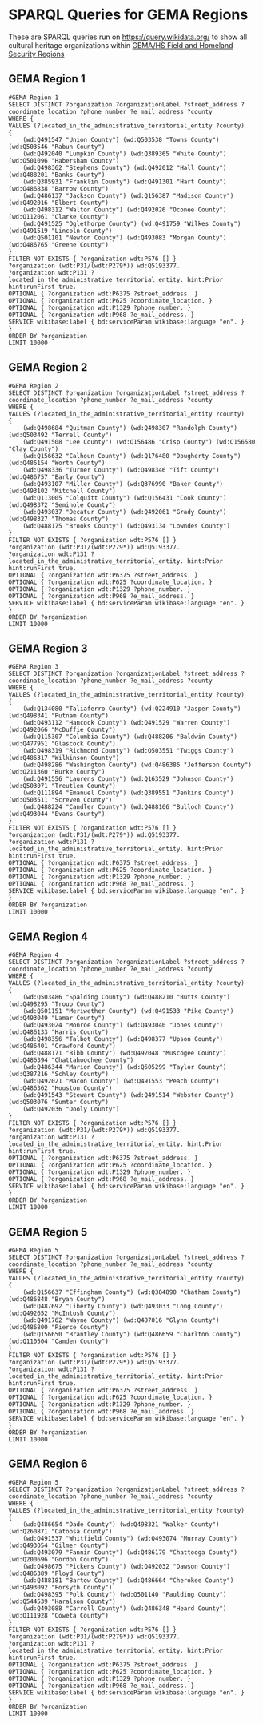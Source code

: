 # SPARQL Queries for GEMA Regions

These are SPARQL queries run on https://query.wikidata.org/ to show all cultural heritage organizations within [GEMA/HS Field and Homeland Security Regions](https://gema.georgia.gov/locations/regional-field-offices)

## GEMA Region 1

    #GEMA Region 1
    SELECT DISTINCT ?organization ?organizationLabel ?street_address ?coordinate_location ?phone_number ?e_mail_address ?county
    WHERE {
    VALUES (?located_in_the_administrative_territorial_entity ?county)
    {
        (wd:Q491547 "Union County") (wd:Q503538 "Towns County") (wd:Q503546 "Rabun County")
        (wd:Q492040 "Lumpkin County") (wd:Q389365 "White County") (wd:Q501096 "Habersham County")
        (wd:Q498362 "Stephens County") (wd:Q492012 "Hall County") (wd:Q488201 "Banks County")
        (wd:Q385931 "Franklin County") (wd:Q491301 "Hart County") (wd:Q486838 "Barrow County")
        (wd:Q486137 "Jackson County") (wd:Q156387 "Madison County") (wd:Q492016 "Elbert County")
        (wd:Q498312 "Walton County") (wd:Q492026 "Oconee County") (wd:Q112061 "Clarke County")
        (wd:Q491525 "Oglethorpe County") (wd:Q491759 "Wilkes County") (wd:Q491519 "Lincoln County")
        (wd:Q501101 "Newton County") (wd:Q493083 "Morgan County") (wd:Q486765 "Greene County")
    }
    FILTER NOT EXISTS { ?organization wdt:P576 [] }
    ?organization (wdt:P31/(wdt:P279*)) wd:Q5193377.
    ?organization wdt:P131 ?located_in_the_administrative_territorial_entity. hint:Prior hint:runFirst true.
    OPTIONAL { ?organization wdt:P6375 ?street_address. }
    OPTIONAL { ?organization wdt:P625 ?coordinate_location. }
    OPTIONAL { ?organization wdt:P1329 ?phone_number. }
    OPTIONAL { ?organization wdt:P968 ?e_mail_address. }
    SERVICE wikibase:label { bd:serviceParam wikibase:language "en". }
    }
    ORDER BY ?organization
    LIMIT 10000

## GEMA Region 2

    #GEMA Region 2
    SELECT DISTINCT ?organization ?organizationLabel ?street_address ?coordinate_location ?phone_number ?e_mail_address ?county
    WHERE {
    VALUES (?located_in_the_administrative_territorial_entity ?county)
    {
        (wd:Q498684 "Quitman County") (wd:Q498307 "Randolph County") (wd:Q503492 "Terrell County")
        (wd:Q491508 "Lee County") (wd:Q156486 "Crisp County") (wd:Q156580 "Clay County")
        (wd:Q156632 "Calhoun County") (wd:Q176480 "Dougherty County") (wd:Q486154 "Worth County")
        (wd:Q498336 "Turner County") (wd:Q498346 "Tift County") (wd:Q486757 "Early County")
        (wd:Q493107 "Miller County") (wd:Q376990 "Baker County") (wd:Q493102 "Mitchell County")
        (wd:Q113005 "Colquitt County") (wd:Q156431 "Cook County") (wd:Q498372 "Seminole County")
        (wd:Q493037 "Decatur County") (wd:Q492061 "Grady County") (wd:Q498327 "Thomas County")
        (wd:Q488175 "Brooks County") (wd:Q493134 "Lowndes County")
    }
    FILTER NOT EXISTS { ?organization wdt:P576 [] }
    ?organization (wdt:P31/(wdt:P279*)) wd:Q5193377.
    ?organization wdt:P131 ?located_in_the_administrative_territorial_entity. hint:Prior hint:runFirst true.
    OPTIONAL { ?organization wdt:P6375 ?street_address. }
    OPTIONAL { ?organization wdt:P625 ?coordinate_location. }
    OPTIONAL { ?organization wdt:P1329 ?phone_number. }
    OPTIONAL { ?organization wdt:P968 ?e_mail_address. }
    SERVICE wikibase:label { bd:serviceParam wikibase:language "en". }
    }
    ORDER BY ?organization
    LIMIT 10000

## GEMA Region 3

    #GEMA Region 3
    SELECT DISTINCT ?organization ?organizationLabel ?street_address ?coordinate_location ?phone_number ?e_mail_address ?county
    WHERE {
    VALUES (?located_in_the_administrative_territorial_entity ?county)
    {
        (wd:Q134080 "Taliaferro County") (wd:Q224910 "Jasper County") (wd:Q498341 "Putnam County")
        (wd:Q493112 "Hancock County") (wd:Q491529 "Warren County") (wd:Q492066 "McDuffie County")
        (wd:Q115307 "Columbia County") (wd:Q488206 "Baldwin County") (wd:Q477951 "Glascock County")
        (wd:Q498319 "Richmond County") (wd:Q503551 "Twiggs County") (wd:Q486317 "Wilkinson County")
        (wd:Q498286 "Washington County") (wd:Q486386 "Jefferson County") (wd:Q211360 "Burke County")
        (wd:Q491556 "Laurens County") (wd:Q163529 "Johnson County") (wd:Q503071 "Treutlen County")
        (wd:Q111894 "Emanuel County") (wd:Q389551 "Jenkins County") (wd:Q503511 "Screven County")
        (wd:Q488224 "Candler County") (wd:Q488166 "Bulloch County") (wd:Q493044 "Evans County")
    }
    FILTER NOT EXISTS { ?organization wdt:P576 [] }
    ?organization (wdt:P31/(wdt:P279*)) wd:Q5193377.
    ?organization wdt:P131 ?located_in_the_administrative_territorial_entity. hint:Prior hint:runFirst true.
    OPTIONAL { ?organization wdt:P6375 ?street_address. }
    OPTIONAL { ?organization wdt:P625 ?coordinate_location. }
    OPTIONAL { ?organization wdt:P1329 ?phone_number. }
    OPTIONAL { ?organization wdt:P968 ?e_mail_address. }
    SERVICE wikibase:label { bd:serviceParam wikibase:language "en". }
    }
    ORDER BY ?organization
    LIMIT 10000

## GEMA Region 4

    #GEMA Region 4
    SELECT DISTINCT ?organization ?organizationLabel ?street_address ?coordinate_location ?phone_number ?e_mail_address ?county
    WHERE {
    VALUES (?located_in_the_administrative_territorial_entity ?county)
    {
        (wd:Q503486 "Spalding County") (wd:Q488210 "Butts County") (wd:Q498295 "Troup County")
        (wd:Q501151 "Meriwether County") (wd:Q491533 "Pike County") (wd:Q493049 "Lamar County")
        (wd:Q493024 "Monroe County") (wd:Q493040 "Jones County") (wd:Q486133 "Harris County")
        (wd:Q498356 "Talbot County") (wd:Q498377 "Upson County") (wd:Q486401 "Crawford County")
        (wd:Q488171 "Bibb County") (wd:Q492048 "Muscogee County") (wd:Q486394 "Chattahoochee County")
        (wd:Q486344 "Marion County") (wd:Q505299 "Taylor County") (wd:Q387216 "Schley County")
        (wd:Q492021 "Macon County") (wd:Q491553 "Peach County") (wd:Q486362 "Houston County")
        (wd:Q491543 "Stewart County") (wd:Q491514 "Webster County") (wd:Q503076 "Sumter County")
        (wd:Q492036 "Dooly County")
    }
    FILTER NOT EXISTS { ?organization wdt:P576 [] }
    ?organization (wdt:P31/(wdt:P279*)) wd:Q5193377.
    ?organization wdt:P131 ?located_in_the_administrative_territorial_entity. hint:Prior hint:runFirst true.
    OPTIONAL { ?organization wdt:P6375 ?street_address. }
    OPTIONAL { ?organization wdt:P625 ?coordinate_location. }
    OPTIONAL { ?organization wdt:P1329 ?phone_number. }
    OPTIONAL { ?organization wdt:P968 ?e_mail_address. }
    SERVICE wikibase:label { bd:serviceParam wikibase:language "en". }
    }
    ORDER BY ?organization
    LIMIT 10000

## GEMA Region 5

    #GEMA Region 5
    SELECT DISTINCT ?organization ?organizationLabel ?street_address ?coordinate_location ?phone_number ?e_mail_address ?county
    WHERE {
    VALUES (?located_in_the_administrative_territorial_entity ?county)
    {
        (wd:Q156637 "Effingham County") (wd:Q384890 "Chatham County") (wd:Q486848 "Bryan County")
        (wd:Q487692 "Liberty County") (wd:Q493033 "Long County") (wd:Q492652 "McIntosh County")
        (wd:Q491762 "Wayne County") (wd:Q487016 "Glynn County") (wd:Q486800 "Pierce County") 
        (wd:Q156650 "Brantley County") (wd:Q486659 "Charlton County") (wd:Q110504 "Camden County")
    }
    FILTER NOT EXISTS { ?organization wdt:P576 [] }
    ?organization (wdt:P31/(wdt:P279*)) wd:Q5193377.
    ?organization wdt:P131 ?located_in_the_administrative_territorial_entity. hint:Prior hint:runFirst true.
    OPTIONAL { ?organization wdt:P6375 ?street_address. }
    OPTIONAL { ?organization wdt:P625 ?coordinate_location. }
    OPTIONAL { ?organization wdt:P1329 ?phone_number. }
    OPTIONAL { ?organization wdt:P968 ?e_mail_address. }
    SERVICE wikibase:label { bd:serviceParam wikibase:language "en". }
    }
    ORDER BY ?organization
    LIMIT 10000

## GEMA Region 6

    #GEMA Region 5
    SELECT DISTINCT ?organization ?organizationLabel ?street_address ?coordinate_location ?phone_number ?e_mail_address ?county
    WHERE {
    VALUES (?located_in_the_administrative_territorial_entity ?county)
    {
        (wd:Q486654 "Dade County") (wd:Q498321 "Walker County") (wd:Q260871 "Catoosa County")
        (wd:Q491537 "Whitfield County") (wd:Q493074 "Murray County") (wd:Q493054 "Gilmer County")
        (wd:Q493079 "Fannin County") (wd:Q486179 "Chattooga County") (wd:Q200696 "Gordon County") 
        (wd:Q498675 "Pickens County") (wd:Q492032 "Dawson County") (wd:Q486389 "Floyd County")
        (wd:Q488181 "Bartow County") (wd:Q486664 "Cherokee County") (wd:Q493092 "Forsyth County")
        (wd:Q498395 "Polk County") (wd:Q501140 "Paulding County") (wd:Q544539 "Haralson County")
        (wd:Q493088 "Carroll County") (wd:Q486348 "Heard County") (wd:Q111928 "Coweta County") 
    }
    FILTER NOT EXISTS { ?organization wdt:P576 [] }
    ?organization (wdt:P31/(wdt:P279*)) wd:Q5193377.
    ?organization wdt:P131 ?located_in_the_administrative_territorial_entity. hint:Prior hint:runFirst true.
    OPTIONAL { ?organization wdt:P6375 ?street_address. }
    OPTIONAL { ?organization wdt:P625 ?coordinate_location. }
    OPTIONAL { ?organization wdt:P1329 ?phone_number. }
    OPTIONAL { ?organization wdt:P968 ?e_mail_address. }
    SERVICE wikibase:label { bd:serviceParam wikibase:language "en". }
    }
    ORDER BY ?organization
    LIMIT 10000